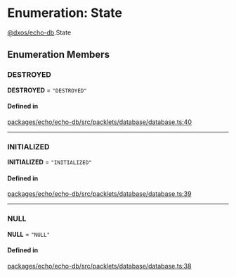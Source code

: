 # Enumeration: State

[@dxos/echo-db](../modules/dxos_echo_db.md).State

## Enumeration Members

### DESTROYED

 **DESTROYED** = ``"DESTROYED"``

#### Defined in

[packages/echo/echo-db/src/packlets/database/database.ts:40](https://github.com/dxos/dxos/blob/db8188dae/packages/echo/echo-db/src/packlets/database/database.ts#L40)

___

### INITIALIZED

 **INITIALIZED** = ``"INITIALIZED"``

#### Defined in

[packages/echo/echo-db/src/packlets/database/database.ts:39](https://github.com/dxos/dxos/blob/db8188dae/packages/echo/echo-db/src/packlets/database/database.ts#L39)

___

### NULL

 **NULL** = ``"NULL"``

#### Defined in

[packages/echo/echo-db/src/packlets/database/database.ts:38](https://github.com/dxos/dxos/blob/db8188dae/packages/echo/echo-db/src/packlets/database/database.ts#L38)
